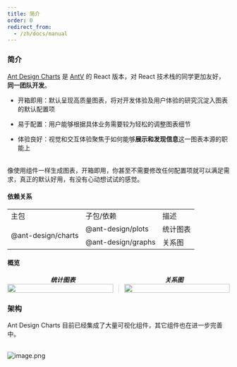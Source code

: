```yaml
---
title: 简介
order: 0
redirect_from:
  - /zh/docs/manual
---
```


### 简介

[Ant Design Charts](https://github.com/ant-design/ant-design-charts) 是 [AntV](https://antv.vision) 的 React 版本，对 React 技术栈的同学更加友好，<b>同一团队开发</b>。

- 开箱即用：默认呈现高质量图表，将对开发体验及用户体验的研究沉淀入图表的默认配置项

- 易于配置：用户能够根据具体业务需要较为轻松的调整图表细节

- 体验良好：视觉和交互体验聚焦于如何能够**展示和发现信息**这一图表本源的职能上

<br /> 像使用组件一样生成图表，开箱即用，你甚至不需要修改任何配置项就可以满足需求，真正的默认好用，有没有心动想试试的感觉。

#### 依赖关系

<table style="width:100%; margin: 0">
  <tr>
    <td>主包</td>
    <td>子包/依赖</td>
    <td>描述</td>
  </tr>
  <tr>
    <td rowspan="2">@ant-design/charts</td>
    <td>@ant-design/plots</td>
    <td>统计图表</td>
  </tr>
  <tr>
    <td>@ant-design/graphs</td>
    <td>关系图</td>
  </tr>
</table>

#### 概览

<div style="display: flex; width: 100%;">
  <div style="flex: 1">
     <h5 style="text-align: center; margin: 0">统计图表</h5>
  </div>
  <div style="flex: 1">
    <h5 style="text-align: center; margin: 0">关系图</h5>
  </div>
</div>
<div style="display: flex; width: 100%; max-height: 600px">
  <div style="flex: 1">
    <img style="height: 100%" src="https://mdn.alipayobjects.com/huamei_qa8qxu/afts/img/A*yzh-S5AM5IEAAAAAAAAAAAAADmJ7AQ/original" />
  </div>
  <div style="width: 1px; margin: 0 12px; background: rgb(222 219 219)"></div>
  <div style="flex: 1">
    <img style="height: 100%" src="https://mdn.alipayobjects.com/huamei_qa8qxu/afts/img/A*MUsJRaqx8BUAAAAAAAAAAAAADmJ7AQ/original" />
  </div>
</div>

<!-- <br />![image.png](https://gw.alipayobjects.com/zos/antfincdn/TcUwTMuNxI/0a9ac684-e862-4889-b783-e0a75a0e3138.png#align=left&display=inline&height=951&name=image.png&originHeight=1901&originWidth=2000&size=968667&status=done&style=none&width=1000) -->

### 架构

Ant Design Charts 目前已经集成了大量可视化组件，其它组件也在进一步完善中。

<br />![image.png](https://mdn.alipayobjects.com/huamei_qa8qxu/afts/img/A*THSzQoAZvz0AAAAAAAAAAAAADmJ7AQ/original)
